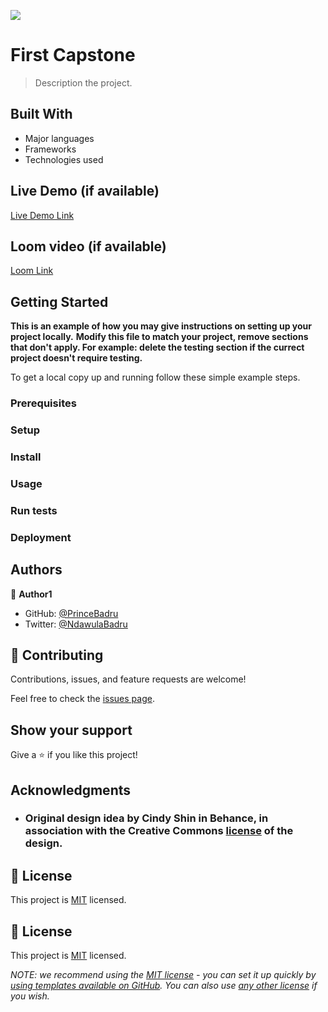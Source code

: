 ![](https://img.shields.io/badge/Microverse-blueviolet)

# First Capstone

> Description the project.


## Built With

- Major languages
- Frameworks
- Technologies used

## Live Demo (if available)

[Live Demo Link](https://princebadru.github.io/New-Capstone/)

## Loom video (if available)
[Loom Link](https://www.loom.com/share/12b0f256e8b74d0c8cddd0c7f21cbc41)

## Getting Started

**This is an example of how you may give instructions on setting up your project locally.**
**Modify this file to match your project, remove sections that don't apply. For example: delete the testing section if the currect project doesn't require testing.**


To get a local copy up and running follow these simple example steps.

### Prerequisites

### Setup

### Install

### Usage

### Run tests

### Deployment



## Authors

👤 **Author1**

- GitHub: [@PrinceBadru](https://github.com/PrinceBadru)
- Twitter: [@NdawulaBadru](https://twitter.com/BadruNdawula)


## 🤝 Contributing

Contributions, issues, and feature requests are welcome!

Feel free to check the [issues page](../../issues/).

## Show your support

Give a ⭐️ if you like this project!

## Acknowledgments

- ### Original design idea by **Cindy Shin in Behance**, in association with the Creative Commons [license](./CC.md) of the design.

## 📝 License

This project is [MIT](LICENSE.md) licensed.



## 📝 License

This project is [MIT](./LICENSE) licensed.

_NOTE: we recommend using the [MIT license](https://choosealicense.com/licenses/mit/) - you can set it up quickly by [using templates available on GitHub](https://docs.github.com/en/communities/setting-up-your-project-for-healthy-contributions/adding-a-license-to-a-repository). You can also use [any other license](https://choosealicense.com/licenses/) if you wish._